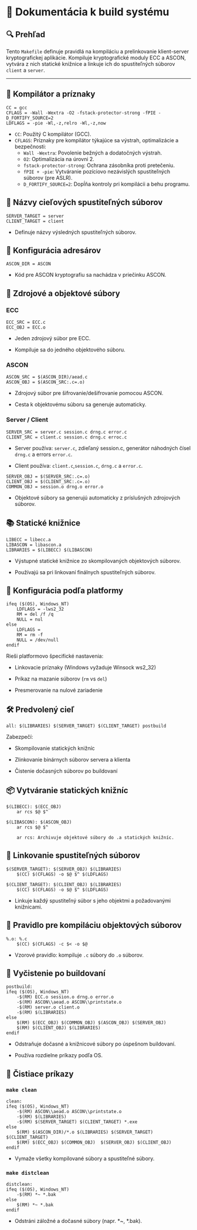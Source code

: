 # 📄 Dokumentácia k build systému

## 🔍 Prehľad

Tento `Makefile` definuje pravidlá na 
kompiláciu a prelinkovanie klient-server 
kryptografickej aplikácie. Kompiluje kryptografické 
moduly ECC a ASCON, vytvára z nich statické knižnice 
a linkuje ich do spustiteľných súborov `client` a `server`.

---

## 🔧 Kompilátor a príznaky

```make
CC = gcc
CFLAGS = -Wall -Wextra -O2 -fstack-protector-strong -fPIE -D_FORTIFY_SOURCE=2
LDFLAGS = -pie -Wl,-z,relro -Wl,-z,now
```
- `CC`: Použitý C kompilátor (GCC).
- `CFLAGS`: Príznaky pre kompilátor týkajúce sa výstrah, optimalizácie 
a bezpečnosti:
  - `Wall -Wextra`: Povolenie bežných a dodatočných výstrah.
  - `O2`: Optimalizácia na úrovni 2.
  - `fstack-protector-strong`: Ochrana zásobníka proti pretečeniu.
  - `fPIE + -pie`: Vytváranie pozíciovo nezávislých spustiteľných súborov (pre ASLR).
  - `D_FORTIFY_SOURCE=2`: Dopĺňa kontroly pri kompilácii a behu programu.

## 🎯 Názvy cieľových spustiteľných súborov
```make
SERVER_TARGET = server
CLIENT_TARGET = client
```
- Definuje názvy výsledných spustiteľných súborov.
## 📁 Konfigurácia adresárov
```make
ASCON_DIR = ASCON
```
- Kód pre ASCON kryptografiu sa nachádza v priečinku ASCON.
## 🧩 Zdrojové a objektové súbory
### ECC
```make
ECC_SRC = ECC.c
ECC_OBJ = ECC.o
```
- Jeden zdrojový súbor pre ECC.

- Kompiluje sa do jedného objektového súboru.

### ASCON
```make
ASCON_SRC = $(ASCON_DIR)/aead.c
ASCON_OBJ = $(ASCON_SRC:.c=.o)
```
- Zdrojový súbor pre šifrovanie/dešifrovanie pomocou ASCON.

- Cesta k objektovému súboru sa generuje automaticky.

### Server / Client
```make
SERVER_SRC = server.c session.c drng.c error.c
CLIENT_SRC = client.c session.c drng.c erroc.c
```
- Server používa: `server.c`, zdieľaný session.c, generátor 
náhodných čísel `drng.c` a errors `error.c`.

- Client používa: `client.c`,` session.c `, `drng.c` a `error.c`.
```make
SERVER_OBJ = $(SERVER_SRC:.c=.o)
CLIENT_OBJ = $(CLIENT_SRC:.c=.o)
COMMON_OBJ = session.o drng.o error.o
```
- Objektové súbory sa generujú automaticky z príslušných zdrojových súborov.

## 📚 Statické knižnice
```make
LIBECC = libecc.a
LIBASCON = libascon.a
LIBRARIES = $(LIBECC) $(LIBASCON)
```
- Výstupné statické knižnice zo skompilovaných objektových súborov.

- Používajú sa pri linkovaní finálnych spustiteľných súborov.

## 🧷 Konfigurácia podľa platformy
```make
ifeq ($(OS), Windows_NT)
    LDFLAGS = -lws2_32
    RM = del /f /q
    NULL = nul
else
    LDFLAGS =
    RM = rm -f
    NULL = /dev/null
endif
```
Rieši platformovo špecifické nastavenia:

- Linkovacie príznaky (Windows vyžaduje Winsock ws2_32)

- Príkaz na mazanie súborov (`rm` vs `del`)

- Presmerovanie na nulové zariadenie

## 🛠 Predvolený cieľ
```make
all: $(LIBRARIES) $(SERVER_TARGET) $(CLIENT_TARGET) postbuild
```
Zabezpečí:

- Skompilovanie statických knižníc

- Zlinkovanie binárnych súborov servera a klienta

- Čistenie dočasných súborov po buildovaní

## 📦 Vytváranie statických knižníc
```make
$(LIBECC): $(ECC_OBJ)
	ar rcs $@ $^

$(LIBASCON): $(ASCON_OBJ)
	ar rcs $@ $^

    ar rcs: Archivuje objektové súbory do .a statických knižníc.
```
## 🔗 Linkovanie spustiteľných súborov
```make
$(SERVER_TARGET): $(SERVER_OBJ) $(LIBRARIES)
	$(CC) $(CFLAGS) -o $@ $^ $(LDFLAGS)

$(CLIENT_TARGET): $(CLIENT_OBJ) $(LIBRARIES)
	$(CC) $(CFLAGS) -o $@ $^ $(LDFLAGS)
```
- Linkuje každý spustiteľný súbor s jeho objektmi a požadovanými knižnicami.

## 🧱 Pravidlo pre kompiláciu objektových súborov
```make
%.o: %.c
	$(CC) $(CFLAGS) -c $< -o $@
```
- Vzorové pravidlo: kompiluje `.c` súbory do `.o` súborov.
## 🧼 Vyčistenie po buildovaní
```make
postbuild:
ifeq ($(OS), Windows_NT)
	-$(RM) ECC.o session.o drng.o error.o
	-$(RM) ASCON\\aead.o ASCON\\printstate.o
	-$(RM) server.o client.o
	-$(RM) $(LIBRARIES)
else
	$(RM) $(ECC_OBJ) $(COMMON_OBJ) $(ASCON_OBJ) $(SERVER_OBJ)
	$(RM) $(CLIENT_OBJ) $(LIBRARIES)
endif
```
- Odstraňuje dočasné a knižnicové súbory po úspešnom buildovaní.

- Používa rozdielne príkazy podľa OS.

## 🧽 Čistiace príkazy
### **`make clean`**
```make
clean:
ifeq ($(OS), Windows_NT)
	-$(RM) ASCON\\aead.o ASCON\\printstate.o
	-$(RM) $(LIBRARIES)
	-$(RM) $(SERVER_TARGET) $(CLIENT_TARGET) *.exe
else
	$(RM) $(ASCON_DIR)/*.o $(LIBRARIES) $(SERVER_TARGET) $(CLIENT_TARGET)
	$(RM) $(ECC_OBJ) $(COMMON_OBJ)  $(SERVER_OBJ) $(CLIENT_OBJ)
endif
```
- Vymaže všetky kompilované súbory a spustiteľné súbory.

### **`make distclean`**
```make
distclean:
ifeq ($(OS), Windows_NT)
	-$(RM) *~ *.bak
else
	$(RM) *~ *.bak
endif
```
- Odstráni záložné a dočasné súbory (napr. *~, *.bak).

